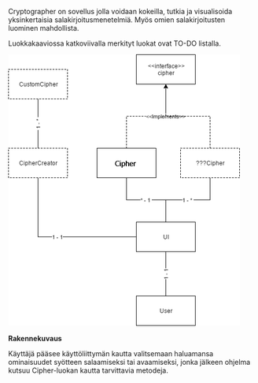 ﻿Cryptographer on sovellus jolla voidaan kokeilla, tutkia ja visualisoida yksinkertaisia salakirjoitusmenetelmiä. Myös omien salakirjoitusten luominen mahdollista.

Luokkakaaviossa katkoviivalla merkityt luokat ovat TO-DO listalla.

![Luokkakaavio](diagrams/cryptographer.png)



**Rakennekuvaus**


Käyttäjä pääsee käyttöliittymän kautta valitsemaan haluamansa ominaisuudet syötteen salaamiseksi tai avaamiseksi, jonka jälkeen ohjelma kutsuu Cipher-luokan kautta tarvittavia metodeja.
